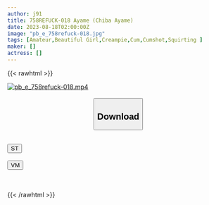 ```yaml
---
author: j91
title: 758REFUCK-018 Ayame (Chiba Ayame)
date: 2023-08-18T02:00:00Z
image: "pb_e_758refuck-018.jpg"
tags: [Amateur,Beautiful Girl,Creampie,Cum,Cumshot,Squirting ]
maker: []
actress: []
---
```



{{< rawhtml >}}

<div class="video" data-videoid="j7a2AP3olzszRA1">
    <a href="javascript:;">
        <img src="https://my.j91.asia/posts/pb_e_758refuck-018/pb_e_758refuck-018.jpg" width="WIDTH" height="HEIGHT" alt="pb_e_758refuck-018.mp4" loading="lazy">
    </a>
</div>

<script type="text/javascript" src="https://j91.asia/asset/on-demand-st.js"></script>

<br>
  <link rel="stylesheet" href="https://j91.asia/asset/bs5.css">
  
  <center>
  <button class="btn btn-primary" type="button" data-bs-toggle="collapse" data-bs-target=".multi-collapse" aria-expanded="false" aria-controls="multiCollapseExample1 multiCollapseExample2"><h2>Download</h2></button></center>
</p>
<div class="row">
  <div class="col">
    <div class="collapse multi-collapse" id="multiCollapseExample1">
      <div class="card card-body">
	      	      <br>
<div class="buttons">  
<a href="https://streamtape.to/v/j7a2AP3olzszRA1"><button class="btn-hover color-3"><i class="fa fa-download"></i> ST</button></a></div>
    </div>
  </div>
</div>
  <div class="col">
    <div class="collapse multi-collapse" id="multiCollapseExample2">
      <div class="card card-body">
	      <br>
<div class="buttons">
    <a href="https://vidmoly.to/1qf5mm2ax61i.html"><button class="btn-hover color-9"><i class="fa fa-download"></i> VM</button></a></div>
<br><br>
      </div>
    </div>
  </div>
</div>

{{< /rawhtml >}}